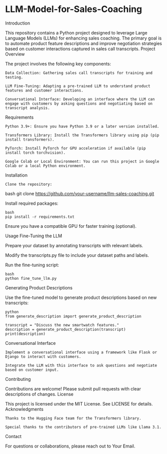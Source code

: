 # LLM-Model-for-Sales-Coaching
Introduction

This repository contains a Python project designed to leverage Large Language Models (LLMs) for enhancing sales coaching. The primary goal is to automate product feature descriptions and improve negotiation strategies based on customer interactions captured in sales call transcripts.
Project Overview

The project involves the following key components:

    Data Collection: Gathering sales call transcripts for training and testing.

    LLM Fine-Tuning: Adapting a pre-trained LLM to understand product features and customer interactions.

    Conversational Interface: Developing an interface where the LLM can engage with customers by asking questions and negotiating based on transcript analysis.

Requirements

    Python 3.9+: Ensure you have Python 3.9 or a later version installed.

    Transformers Library: Install the Transformers library using pip (pip install transformers).

    PyTorch: Install PyTorch for GPU acceleration if available (pip install torch torchvision).

    Google Colab or Local Environment: You can run this project in Google Colab or a local Python environment.

Installation

    Clone the repository:

bash
git clone https://github.com/your-username/llm-sales-coaching.git

Install required packages:

    bash
    pip install -r requirements.txt

Ensure you have a compatible GPU for faster training (optional).

Usage
Fine-Tuning the LLM

Prepare your dataset by annotating transcripts with relevant labels.

Modify the transcripts.py file to include your dataset paths and labels.

Run the fine-tuning script:

    bash
    python fine_tune_llm.py

Generating Product Descriptions

Use the fine-tuned model to generate product descriptions based on new transcripts:

    python
    from generate_description import generate_product_description

    transcript = "Discuss the new smartwatch features."
    description = generate_product_description(transcript)
    print(description)

Conversational Interface

    Implement a conversational interface using a framework like Flask or Django to interact with customers.

    Integrate the LLM with this interface to ask questions and negotiate based on customer input.

Contributing

Contributions are welcome! Please submit pull requests with clear descriptions of changes.
License

This project is licensed under the MIT License. See LICENSE for details.
Acknowledgments

    Thanks to the Hugging Face team for the Transformers library.

    Special thanks to the contributors of pre-trained LLMs like Llama 3.1.

Contact

For questions or collaborations, please reach out to Your Email.
